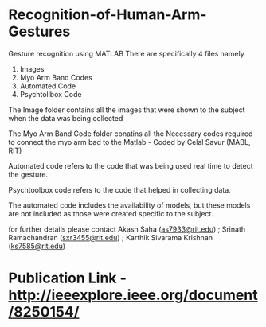 # Recognition-of-Human-Arm-Gestures
Gesture recognition using MATLAB
There are specifically 4 files namely
  1. Images
  2. Myo Arm Band Codes
  3. Automated Code
  4. Psychtollbox Code

The Image folder contains all the images that were shown to the subject when the data was 
being collected

The Myo Arm Band Code folder conatins all the Necessary codes required to connect the myo arm bad 
to the Matlab - Coded by Celal Savur (MABL, RIT)

Automated code refers to the code that was being used real time to detect the gesture.

Psychtoolbox code refers to the code that helped in collecting data.

The automated code includes the availability of models, but these models are not included as those were created specific to the subject.

for further details please contact
Akash Saha (as7933@rit.edu) ; 
Srinath Ramachandran (sxr3455@rit.edu) ; 
Karthik Sivarama Krishnan (ks7585@rit.edu)


# Publication Link - http://ieeexplore.ieee.org/document/8250154/

